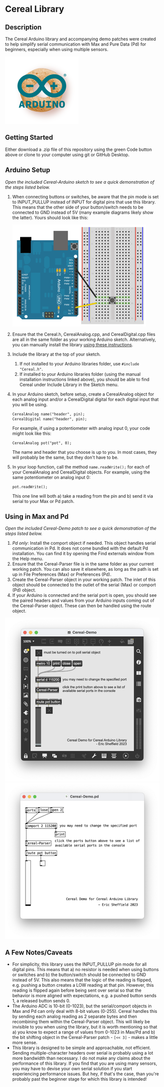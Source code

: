 # Cereal Library

## Description
The Cereal Arduino library and accompanying demo patches were created to help simplify serial communication with Max and Pure Data (Pd) for beginners, especially when using multiple sensors.

<img src="pics/Cereal-Logo.png" width="240px" />

## Getting Started
Either download a .zip file of this repository using the green Code button above or clone to your computer using git or GitHub Desktop.

## Arduino Setup
*Open the included Cereal-Arduino sketch to see a quick demonstration of the steps listed below.*
1. When connecting buttons or switches, be aware that the pin mode is set to INPUT_PULLUP instead of INPUT for digital pins that use this library. This means that the other side of your button/switch needs to be connected to GND instead of 5V (many example diagrams likely show the latter). Yours should look like this:

   <img src="pics/inputPullupButton.png" width="437px" />
2. Ensure that the Cereal.h, CerealAnalog.cpp, and CerealDigital.cpp files are all in the same folder as your working Arduino sketch. Alternatively, you can manually install the library [using these instructions](https://docs.arduino.cc/software/ide-v1/tutorials/installing-libraries#manual-installation).
3. Include the library at the top of your sketch.
	1. If not installed to your Arduino libraries folder, use  `#include "Cereal.h"`.
	2. If installed to your Arduino libraries folder (using the manual installation instructions linked above), you should be able to find Cereal under Include Library in the Sketch menu.
4. In your Arduino sketch, before setup, create a CerealAnalog object for each analog input and/or a CerealDigital digital for each digital input that you will be using.
	```
	CerealAnalog name("header", pin);
	CerealDigital name("header", pin);
	```
	For example, if using a potentiometer with analog input 0, your code might look like this:
	```
	CerealAnalog pot("pot", 0);
	```
	The name and header that you choose is up to you. In most cases, they will probably be the same, but they don't have to be.
5. In your loop function, call the method `name.readWrite();` for each of your CerealAnalog and CerealDigital objects. For example, using the same potentiometer on analog input 0:
   ```
   pot.readWrite();
   ```
	This one line will both a) take a reading from the pin and b) send it via serial to your Max or Pd patch.


## Using in Max and Pd
*Open the included Cereal-Demo patch to see a quick demonstration of the steps listed below.*
1. *Pd only*: Install the comport object if needed. This object handles serial communication in Pd. It does not come bundled with the default Pd installation. You can find it by opening the Find externals window from the Help menu.
2. Ensure that the Cereal-Parser file is in the same folder as your current working patch. You can also save it elsewhere, as long as the path is set up in File Preferences (Max) or Preferences (Pd).
3. Create the Cereal-Parser object in your working patch. The inlet of this object should be connected to the outlet of the serial (Max) or comport (Pd) object.
4. If your Arduino is connected and the serial port is open, you should see the paired headers and values from your Arduino inputs coming out of the Cereal-Parser object. These can then be handled using the route object.

<img src="pics/Cereal-Max-Demo-Screenshot.png" width="545px" />
<img src="pics/Cereal-Pd-Demo-Screenshot.png" width="572px" />

## A Few Notes/Caveats
- For simplicity, this library uses the INPUT_PULLUP pin mode for all digital pins. This means that a) no resistor is needed when using buttons or switches and b) the button/switch should be connected to GND instead of 5V. This also means that the logic of the reading is flipped, e.g. pushing a button creates a LOW reading at that pin. However, this reading is flipped again before being sent over serial so that the behavior is more aligned with expectations, e.g. a pushed button sends 1, a released button sends 0.
- The Arduino ADC is 10-bit (0-1023), but the serial/comport objects in Max and Pd can only deal with 8-bit values (0-255). Cereal handles this by sending each analog reading as 2 separate bytes and then recombining them within the Cereal-Parser object. This will likely be invisible to you when using the library, but it is worth mentioning so that a) you know to expect a range of values from 0-1023 in Max/Pd and b) the bit shifting object in the Cereal-Parser patch - `[<< 3]` - makes a little more sense.
- This library is designed to be simple and approachable, not efficient. Sending multiple-character headers over serial is probably using a lot more bandwidth than necessary. I do not make any claims about the performance of this library. If you find that you are using many sensors, you may have to devise your own serial solution if you start experiencing performance issues. But hey, if that's the case, than you're probably past the beginner stage for which this library is intended!
